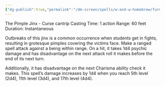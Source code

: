 ```yaml
---
{"dg-publish":true,"permalink":"/dm-screen/spells/w-and-w-homebrew/furnunculus/"}
---
```


The Pimple Jinx - Curse cantrip 
Casting Time: 1 action 
Range: 60 feet 
Duration: Instantaneous 

Outbreaks of this jinx is a common occurrence when students get in fights, resulting in grotesque pimples covering the victims face. Make a ranged spell attack against a being within range. On a hit, it takes 1d4 psychic damage and has disadvantage on the next attack roll it makes before the end of its next turn. 

Additionally, it has disadvantage on the next Charisma ability check it makes. This spell’s damage increases by 1d4 when you reach 5th level (2d4), 11th level (3d4), and 17th level (4d4).